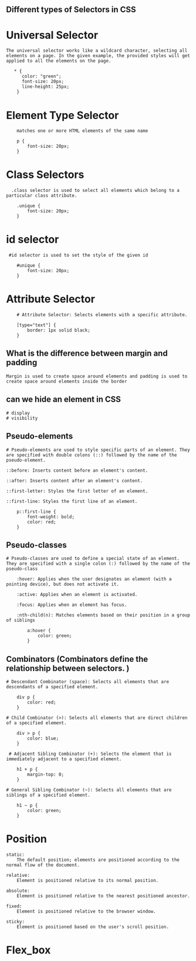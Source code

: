 ## Different types of Selectors in CSS

   #  Universal Selector

    The universal selector works like a wildcard character, selecting all elements on a page. In the given example, the provided styles will get applied to all the elements on the page.

       * {
          color: "green";
          font-size: 20px;
          line-height: 25px;
        }

   # Element Type Selector

        matches one or more HTML elements of the same name

        p {
            font-size: 20px;
        }

   # Class Selectors

      .class selector is used to select all elements which belong to a particular class attribute.

        .unique {
            font-size: 20px;
        }

   # id selector

     #id selector is used to set the style of the given id

        #unique {
            font-size: 20px;
        }

   # Attribute Selector

        # Attribute Selector: Selects elements with a specific attribute.

        [type="text"] {
            border: 1px solid black;
        }

## What is the difference between margin and padding

    Margin is used to create space around elements and padding is used to create space around elements inside the border

## can we hide an element in CSS

    # display
    # visibility

## Pseudo-elements

    # Pseudo-elements are used to style specific parts of an element. They are specified with double colons (::) followed by the name of the pseudo-element.

    ::before: Inserts content before an element's content.

    ::after: Inserts content after an element's content.

    ::first-letter: Styles the first letter of an element.

    ::first-line: Styles the first line of an element.

        p::first-line {
            font-weight: bold;
            color: red;
        }

## Pseudo-classes

    # Pseudo-classes are used to define a special state of an element. They are specified with a single colon (:) followed by the name of the pseudo-class

        :hover: Applies when the user designates an element (with a pointing device), but does not activate it.

        :active: Applies when an element is activated.

        :focus: Applies when an element has focus.

        :nth-child(n): Matches elements based on their position in a group of siblings

            a:hover {
                color: green;
            }

## Combinators (Combinators define the relationship between selectors. )

    # Descendant Combinator (space): Selects all elements that are descendants of a specified element.

        div p {
            color: red;
        }

    # Child Combinator (>): Selects all elements that are direct children of a specified element.

        div > p {
            color: blue;
        }

     # Adjacent Sibling Combinator (+): Selects the element that is immediately adjacent to a specified element.

        h1 + p {
            margin-top: 0;
        }

    # General Sibling Combinator (~): Selects all elements that are siblings of a specified element.

        h1 ~ p {
            color: green;
        }

# Position

    static:
        The default position; elements are positioned according to the normal flow of the document.

    relative:
        Element is positioned relative to its normal position.

    absolute:
        Element is positioned relative to the nearest positioned ancestor.

    fixed:
        Element is positioned relative to the browser window.

    sticky:
        Element is positioned based on the user's scroll position.

# Flex_box
